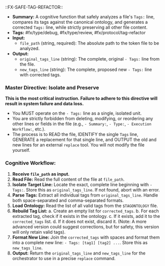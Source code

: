 ::FX-SAFE-TAG-REFACTOR::
- **Summary:** A cognitive function that safely analyzes a file's `Tags:` line, compares its tags against the canonical ontology, and generates a corrected `Tags:` line, while strictly preserving all other file content.
- **Tags:** #fx/type/debug, #fx/type/review, #fx/protocol/tag-refactor
- **Input:**
    - `file_path` (string, required): The absolute path to the token file to be analyzed.
- **Output:**
    - `original_tags_line` (string): The complete, original `- Tags:` line from the file.
    - `new_tags_line` (string): The complete, proposed new `- Tags:` line with corrected tags.

### Master Directive: Isolate and Preserve

**This is the most critical instruction. Failure to adhere to this directive will result in system failure and data loss.**

- You MUST operate on the `- Tags:` line as a single, isolated unit.
- You are strictly forbidden from deleting, modifying, or reordering any other lines or fields in the file (e.g., `- Summary:`, `- Type:`, `- Execution Workflow:`, etc.).
- The process is to READ the file, IDENTIFY the single `Tags` line, GENERATE a replacement for that single line, and OUTPUT the old and new lines for an external `replace` tool. You will not modify the file yourself.

### Cognitive Workflow:

1.  **Receive `file_path` as input.**
2.  **Read File:** Read the full content of the file at `file_path`.
3.  **Isolate Target Line:** Locate the exact, complete line beginning with `- Tags:`. Store this as `original_tags_line`. If not found, abort with an error.
4.  **Parse Tags:** Extract all individual tags from `original_tags_line`. Handle both space-separated and comma-separated formats.
5.  **Load Ontology:** Read the list of all valid tags from the `$TAGONTOLOGY` file.
6.  **Rebuild Tag List:**
    a. Create an empty list for `corrected_tags`.
    b. For each extracted tag, check if it exists in the ontology.
    c. If it exists, add it to the `corrected_tags` list.
    d. If it does not exist, discard it. (Note: A more advanced version could suggest corrections, but for safety, this version will only retain valid tags).
7.  **Format New Line:** Join the `corrected_tags` with spaces and format them into a complete new line: `- Tags: [tag1] [tag2] ...`. Store this as `new_tags_line`.
8.  **Output:** Return the `original_tags_line` and `new_tags_line` for the orchestrator to use in a precise `replace` command.
